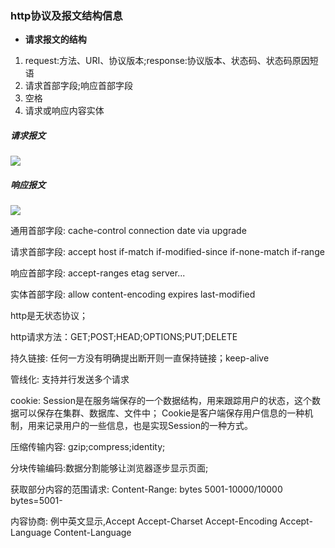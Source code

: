 ### http协议及报文结构信息
- **请求报文的结构**
1.	request:方法、URI、协议版本;response:协议版本、状态码、状态码原因短语
2.	请求首部字段;响应首部字段
3.	空格
4.	请求或响应内容实体

##### 请求报文
![](https://lc-mhke0kuv.cn-n1.lcfile.com/871c141568586a6197ff.png)

##### 响应报文
![](https://lc-mhke0kuv.cn-n1.lcfile.com/8704822e2e641277efac.png)

通用首部字段: cache-control connection date via upgrade

请求首部字段: accept host if-match if-modified-since if-none-match if-range

响应首部字段: accept-ranges etag server...

实体首部字段: allow content-encoding expires last-modified

http是无状态协议；

http请求方法：GET;POST;HEAD;OPTIONS;PUT;DELETE

持久链接: 任何一方没有明确提出断开则一直保持链接；keep-alive

管线化: 支持并行发送多个请求

cookie: Session是在服务端保存的一个数据结构，用来跟踪用户的状态，这个数据可以保存在集群、数据库、文件中；
Cookie是客户端保存用户信息的一种机制，用来记录用户的一些信息，也是实现Session的一种方式。

压缩传输内容: gzip;compress;identity;

分块传输编码:数据分割能够让浏览器逐步显示页面;

获取部分内容的范围请求: Content-Range: bytes 5001-10000/10000
bytes=5001-

内容协商: 例中英文显示,Accept Accept-Charset Accept-Encoding Accept-Language Content-Language
